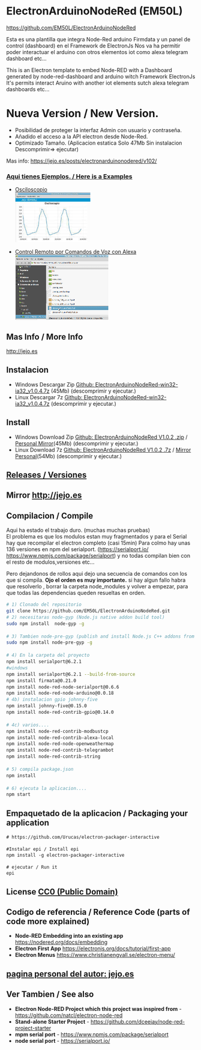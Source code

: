 
# ElectronArduinoNodeRed (EM50L)
https://github.com/EM50L/ElectronArduinoNodeRed

Esta es una plantilla que integra Node-Red arduino Firmdata y un panel de control (dashboard) en el Framework de ElectronJs
Nos va ha permitir poder interactuar el arduino con otros elementos iot como alexa telegram dashboard etc... 

This is an Electron template to embed Node-RED with a Dashboard generated by node-red-dashboard and arduino witch Framework ElectronJs
It's permits interact Aruino with another iot elements sutch alexa telegram dashboards etc... 

# Nueva Version / New Version.  
- Posibilidad de proteger la interfaz Admin con usuario y contraseña.  
- Añadido el acceso a la API electron desde Node-Red.  
- Optimizado Tamaño. (Aplicacion estatica Solo 47Mb Sin instalacion Descomprimir=> ejecutar)   

Mas info: https://jejo.es/posts/electronarduinonodered/v102/



### [ Aqui tienes Ejemplos. / Here is a Examples](https://github.com/EM50L/ElectronArduinoNodeRed/tree/master/ejemplos)

* [ Osciloscopio ](https://github.com/EM50L/ElectronArduinoNodeRed/blob/master/ejemplos/Osciloscopio_Arduino/README.md)  
![](./ejemplos/Osciloscopio_Arduino/portada.jpg) 

* [ Control Remoto por Comandos de Voz con Alexa ](https://github.com/EM50L/ElectronArduinoNodeRed/blob/master/ejemplos/alexa1/README.md)  
![](./ejemplos/alexa1/portada.gif) 

## Mas Info / More Info 
http://jejo.es

## Instalacion 
- Windows Descargar Zip [Github: ElectronArduinoNodeRed-win32-ia32_v1.0.4.7z](https://github.com/EM50L/ElectronArduinoNodeRed/releases/download/1.0.4/ElectronArduinoNodeRed-win32-ia32_v1.0.4.7z) 
(45Mb) (descomprimir y ejecutar.) <!---->
- Linux Descargar 7z [Github: ElectronArduinoNodeRed-win32-ia32_v1.0.4.7z](https://github.com/EM50L/ElectronArduinoNodeRed/releases/download/1.0.4/ElectronArduinoNodeRed-win32-ia32_v1.0.4.7z) 
 (descomprimir y ejecutar.) <!---->



## Install

- Windows Download Zip [Github: ElectronArduinoNodeRed V1.0.2 .zip](https://github.com/EM50L/ElectronArduinoNodeRed/releases/download/V1.0.2/ElectronArduinoNodeRed-win32-ia32_v1.0.2.zip) 
/ [Personal Mirror](https://hard.jejo.pw/jcloud/index.php/s/Z4cQpgzJTTjinzW)(45Mb) (descomprimir y ejecutar.) <!---->
- Linux Download 7z [Github: ElectronArduinoNodeRed V1.0.2 .7z](https://github.com/EM50L/ElectronArduinoNodeRed/releases/download/V1.0.2/ElectronArduinoNodeRed-linux-x64_v1.0.2.7z) 
/ [Mirror Personal](https://hard.jejo.pw/jcloud/index.php/s/fkwtd7djH3AD8YL)(54Mb) (descomprimir y ejecutar.) <!---->


## [Releases / Versiones](https://github.com/EM50L/ElectronArduinoNodeRed/releases/) 
## Mirror http://jejo.es
 
## Compilacion / Compile
Aqui ha estado el trabajo duro. (muchas muchas pruebas)  
El problema es que los modulos estan muy fragmentados y para el Serial hay que recompilar el electron completo (casi 15min) 
Para colmo hay unas 136 versiones en npm del serialport.
 (https://serialport.io/ https://www.npmjs.com/package/serialport)
 y no todas compilan bien con el resto de modulos,versiones etc...
 
 Pero dejandonos de rollos aqui dejo una secuencia de comandos con los que si compila.
 **Ojo el orden es muy importante.** si hay algun fallo habra que resolverlo , borrar la carpeta node_modules y volver a empezar, para que todas las dependencias queden resueltas en orden.
 
```bash
# 1) Clonado del repositorio
git clone https://github.com/EM50L/ElectronArduinoNodeRed.git
# 2) necesitaras node-gyp (Node.js native addon build tool)
sudo npm install  node-gyp -g

# 3) Tambien node-pre-gyp (publish and install Node.js C++ addons from binaries)
sudo npm install node-pre-gyp -g

# 4) En la carpeta del proyecto
npm install serialport@6.2.1
#windows 
npm install serialport@6.2.1 --build-from-source
npm install firmata@0.21.0
npm install node-red-node-serialport@0.6.6
npm install node-red-node-arduino@0.0.18
# 4b) instalacion gpio johnny-five
npm install johnny-five@0.15.0
npm install node-red-contrib-gpio@0.14.0

# 4c) varios....
npm install node-red-contrib-modbustcp
npm install node-red-contrib-alexa-local
npm install node-red-node-openweathermap
npm install node-red-contrib-telegrambot
npm install node-red-contrib-string

# 5) compila package.json
npm install

# 6) ejecuta la aplicacion....
npm start

```

## Empaquetado de la aplicacion / Packaging your application
```
# https://github.com/Urucas/electron-packager-interactive

#Instalar epi / Install epi
npm install -g electron-packager-interactive

# ejecutar / Run it
epi

```

## License [CC0 (Public Domain)](LICENSE.md)

## Codigo de referencia / Reference Code (parts of code more explained)
 - **Node-RED Embedding into an existing app** https://nodered.org/docs/embedding
 - **Electron First App** https://electronjs.org/docs/tutorial/first-app 
 - **Electron Menus** https://www.christianengvall.se/electron-menu/ 
 
 
## [pagina personal del autor: jejo.es](https://jejo.es/categories/node-red/)

## Ver Tambien / See also
 - **Electron Node-RED Project which this project was inspired from** - https://github.com/natcl/electron-node-red
 - **Stand-alone Starter Project** - https://github.com/dceejay/node-red-project-starter
 - **mpm serial port** - https://www.npmjs.com/package/serialport
 - **node serial port** - https://serialport.io/
